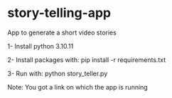 # story-telling-app
 App to generate a short video stories


1- Install python 3.10.11

2- Install packages with: pip install -r requirements.txt

3- Run with: python story_teller.py

Note: You got a link on which the app is running


